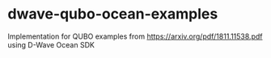 # dwave-qubo-ocean-examples
Implementation for QUBO examples from https://arxiv.org/pdf/1811.11538.pdf using D-Wave Ocean SDK
